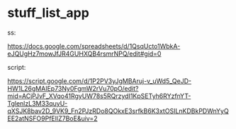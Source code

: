 # stuff_list_app

ss:

https://docs.google.com/spreadsheets/d/1QsqUcto1WbkA-eJQUgHz7mowJfJR4GUHXQB4rsmrNPQ/edit#gid=0

script:

https://script.google.com/d/1P2PV3yJgMBAruj-v_uWd5_QeJD-HW1L26gMAIEp73Ny0FgmW2rVu70pO/edit?mid=ACjPJvF_XVqo41RgyUW78s5RQrzydI1KpSETyh6RYzfnYT-TglenlzL3M33quyU-qXSJK8bav2D_9VK9_Fn2PJzRDo8QOkxE3srfkB6K3xtOSILnKDBkPDWnYyQEE2atNSFO9PfEIlZ7BoE&uiv=2
